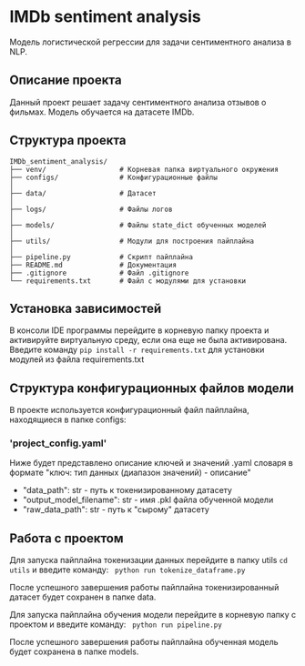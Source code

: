 # IMDb sentiment analysis

Модель логистической регрессии для задачи сентиментного анализа в NLP.

## Описание проекта

Данный проект решает задачу сентиментного анализа отзывов о фильмах.
Модель обучается на датасете IMDb.

## Структура проекта

```
IMDb_sentiment_analysis/
├── venv/                  # Корневая папка виртуального окружения
├── configs/               # Конфигурационные файлы
│   
├── data/                  # Датасет
│   
├── logs/                  # Файлы логов
│   
├── models/                # Файлы state_dict обученных моделей
│    
├── utils/                 # Модули для построения пайплайна
│   
├── pipeline.py            # Скрипт пайплайна
├── README.md              # Документация
├── .gitignore             # Файл .gitignore
└── requirements.txt       # Файл с модулями для установки
```

## Установка зависимостей
В консоли IDE программы перейдите в корневую папку проекта и активируйте виртуальную среду, если она еще не была активирована.
Введите команду
      ```
      pip install -r requirements.txt
      ``` 
для установки модулей из файла requirements.txt

## Структура конфигурационных файлов модели
В проекте используется конфигурационный файл пайплайна, находящиеся в папке configs:

### 'project_config.yaml'
Ниже будет представлено описание ключей и значений .yaml словаря в формате "ключ: тип данных (диапазон значений) - описание"
 - "data_path": str - путь к токенизированному датасету
 - "output_model_filename": str - имя .pkl файла обученной модели
 - "raw_data_path": str - путь к "сырому" датасету


## Работа с проектом
Для запуска пайплайна токенизации данных перейдите в папку utils `cd utils` и введите команду:
      ``` 
      python run tokenize_dataframe.py
      ``` 

После успешного завершения работы пайплайна токенизированный датасет будет сохранен в папке data.

Для запуска пайплайна обучения модели перейдите в корневую папку с проектом и введите команду: 
      ``` 
      python run pipeline.py
      ``` 

После успешного завершения работы пайплайна обученная модель будет сохранена в папке models.